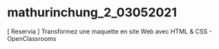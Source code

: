 # mathurinchung_2_03052021
[ Reservia ] Transformez une maquette en site Web avec HTML &amp; CSS - OpenClassrooms

